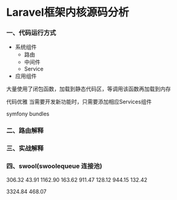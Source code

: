 Laravel框架内核源码分析
====================


### 一、代码运行方式
* 系统组件
  + 路由
  + 中间件
  + Service 
* 应用组件

大量使用了闭包函数，加载到静态代码区，等调用该函数再加载到内存

代码优雅
当需要开发新功能时，只需要添加相应Services组件

symfony bundles 

### 二、路由解释


### 三、实战解释

### 四、swool(swoolequeue 连接池)


306.32   43.91
1162.90  163.62
911.47   128.12
944.15   132.42

3324.84  468.07